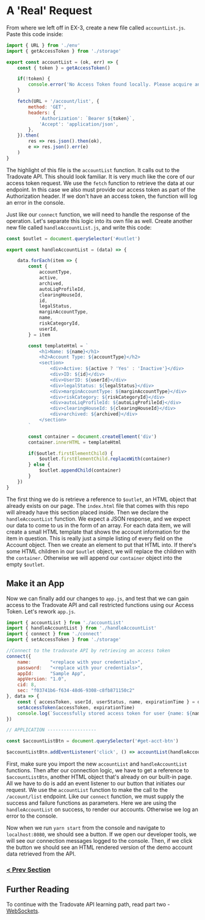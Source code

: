 # A 'Real' Request
From where we left off in EX-3, create a new file called `accountList.js`. Paste this code inside:

```javascript
import { URL } from './env'
import { getAccessToken } from './storage'

export const accountList = (ok, err) => {
    const { token } = getAccessToken()

    if(!token) {
        console.error('No Access Token found locally. Please acquire an access token and try again.')
    }

    fetch(URL + '/account/list', {
        method: 'GET',
        headers: {
            'Authorization': `Bearer ${token}`,
            'Accept': 'application/json',
        },
    }).then(
        res => res.json().then(ok),
        e => res.json().err(e)    
    )
}
```

The highlight of this file is the `accountList` function. It calls out to the Tradovate API. This should look familiar. It is 
very much like the core of our access token request. We use the `fetch` function to retrieve the data at our endpoint. In this
case we also must provide our access token as part of the Authorization header. If we don't have an access token, the function
will log an error in the console. 

Just like our `connect` function, we will need to handle the response of the operation. Let's separate this logic into its own
file as well. Create another new file called `handleAccountList.js`, and write this code:

```javascript
const $outlet = document.querySelector('#outlet')

export const handleAccountList = (data) => {

    data.forEach(item => {
        const { 
            accountType,
            active,
            archived,
            autoLiqProfileId,
            clearingHouseId,
            id,
            legalStatus,
            marginAccountType,
            name,
            riskCategoryId,
            userId,
        } = item

        const templateHtml = `
            <h1>Name: ${name}</h1>
            <h2>Account Type: ${accountType}</h2>
            <section>
                <div>Active: ${active ? 'Yes' : 'Inactive'}</div>
                <div>ID: ${id}</div>
                <div>UserID: ${userId}</div>
                <div>legalStatus: ${legalStatus}</div>
                <div>marginAccountType: ${marginAccountType}</div>
                <div>riskCategory: ${riskCategoryId}</div>
                <div>autoLiqProfileId: ${autoLiqProfileId}</div>
                <div>clearingHouseId: ${clearingHouseId}</div>
                <div>archived: ${archived}</div>
            </section>
        `

        const container = document.createElement('div')
        container.innerHTML = templateHtml

        if($outlet.firstElementChild) {            
            $outlet.firstElementChild.replaceWith(container)
        } else {
            $outlet.appendChild(container)
        }
    })
}

```

The first thing we do is retrieve a reference to `$outlet`, an HTML object that already exists on our page. The `index.html` file
that comes with this repo will already have this section placed inside. Then we declare the `handleAccountList` function.
We expect a JSON response, and we expect our data to come to us in the form of an array. For each data item, we will create
a small HTML template that shows the account information for the item in question. This is really just a simple listing of
every field on the Account object. Then we create an element to put that HTML into. If there's some HTML children in our 
`$outlet` object, we will replace the children with the `container`. Otherwise we will append our `container` object into
the empty `$outlet`.

## Make it an App
Now we can finally add our changes to `app.js`, and test that we can gain access to the Tradovate API and call restricted
functions using our Access Token. Let's rework `app.js`.

```javascript
import { accountList } from './accountList'
import { handleAccountList } from './handleAccountList'
import { connect } from './connect'
import { setAccessToken } from './storage'

//Connect to the tradovate API by retrieving an access token
connect({
    name:       "<replace with your credentials>",
    password:   "<replace with your credentials>",
    appId:      "Sample App",
    appVersion: "1.0",
    cid: 8,
    sec: "f03741b6-f634-48d6-9308-c8fb871150c2"
}, data => {
    const { accessToken, userId, userStatus, name, expirationTime } = data
    setAccessToken(accessToken, expirationTime)
    console.log(`Successfully stored access token for user {name: ${name}, ID: ${userId}, status: ${userStatus}}.`)
})

// APPLICATION ------------------

const $accountListBtn = document.querySelector('#get-acct-btn')

$accountListBtn.addEventListener('click', () => accountList(handleAccountList, console.error))

```

First, make sure you import the new `accountList` and `handleAccountList` functions. Then after our connection logic,
we have to get a reference to `$accountListBtn`, another HTML object that's already on our built-in page. All we have to
do is add an event listener to our button that initiates our request. We use the `accountList` function to make the call
to the `/account/list` endpoint. Like our `connect` function, we must supply the success and failure functions as parameters.
Here we are using the `handleAccountList` on success, to render our accounts. Otherwise we log an error to the console.

Now when we run `yarn start` from the console and navigate to `localhost:8080`, we should see a button. If we open our 
developer tools, we will see our connection messages logged to the console. Then, if we click the button we should see
an HTML rendered version of the demo account data retrieved from the API.

### [< Prev Section](https://github.com/tradovate/example-api-js/tree/main/tutorial/Access/EX-3-Time-Penalty)

## Further Reading
To continue with the Tradovate API learning path, read part two - [WebSockets](https://github.com/tradovate/example-api-js/tree/main/tutorial/WebSockets/EX-5-WebSockets-Start).
